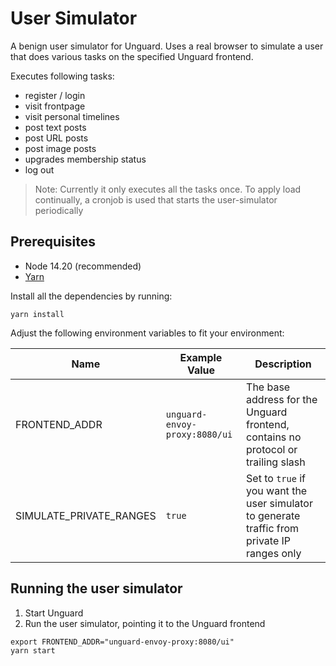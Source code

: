 # User Simulator

A benign user simulator for Unguard.
Uses a real browser to simulate a user that does various tasks on the specified Unguard frontend.

Executes following tasks:

* register / login
* visit frontpage
* visit personal timelines
* post text posts
* post URL posts
* post image posts
* upgrades membership status
* log out

> Note: Currently it only executes all the tasks once.
> To apply load continually, a cronjob is used that starts the user-simulator periodically

## Prerequisites

* Node 14.20 (recommended)
* [Yarn](https://yarnpkg.com/)

Install all the dependencies by running:

```
yarn install
```

Adjust the following environment variables to fit your environment:

| Name                    | Example Value                 | Description                                                                                  |
|-------------------------|-------------------------------|----------------------------------------------------------------------------------------------|
| FRONTEND_ADDR           | `unguard-envoy-proxy:8080/ui` | The base address for the Unguard frontend, contains no protocol or trailing slash            |
| SIMULATE_PRIVATE_RANGES | `true`                        | Set to `true` if you want the user simulator to generate traffic from private IP ranges only |

## Running the user simulator

1. Start Unguard
2. Run the user simulator, pointing it to the Unguard frontend

```
export FRONTEND_ADDR="unguard-envoy-proxy:8080/ui"
yarn start
```

